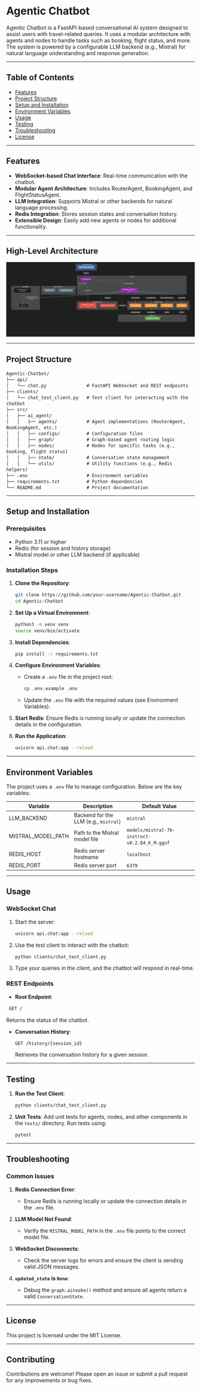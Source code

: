 # Agentic Chatbot

Agentic Chatbot is a FastAPI-based conversational AI system designed to assist users with travel-related queries. It uses a modular architecture with agents and nodes to handle tasks such as booking, flight status, and more. The system is powered by a configurable LLM backend (e.g., Mistral) for natural language understanding and response generation.

---

## Table of Contents

- [Features](#features)
- [Project Structure](#project-structure)
- [Setup and Installation](#setup-and-installation)
- [Environment Variables](#environment-variables)
- [Usage](#usage)
- [Testing](#testing)
- [Troubleshooting](#troubleshooting)
- [License](#license)

---

## Features

- **WebSocket-based Chat Interface**: Real-time communication with the chatbot.
- **Modular Agent Architecture**: Includes RouterAgent, BookingAgent, and FlightStatusAgent.
- **LLM Integration**: Supports Mistral or other backends for natural language processing.
- **Redis Integration**: Stores session states and conversation history.
- **Extensible Design**: Easily add new agents or nodes for additional functionality.

---

## High-Level Architecture

![High-Level Architecture](assets/HighLevelDiagram.png)

---

## Project Structure

```
Agentic-Chatbot/
├── api/
│   └── chat.py               # FastAPI WebSocket and REST endpoints
├── clients/
│   └── chat_test_client.py   # Test client for interacting with the chatbot
├── src/
│   ├── ai_agent/
│   │   ├── agents/           # Agent implementations (RouterAgent, BookingAgent, etc.)
│   │   ├── configs/          # Configuration files
│   │   ├── graph/            # Graph-based agent routing logic
│   │   ├── nodes/            # Nodes for specific tasks (e.g., booking, flight status)
│   │   ├── state/            # Conversation state management
│   │   └── utils/            # Utility functions (e.g., Redis helpers)
├── .env                      # Environment variables
├── requirements.txt          # Python dependencies
└── README.md                 # Project documentation
```

---

## Setup and Installation

### Prerequisites

- Python 3.11 or higher
- Redis (for session and history storage)
- Mistral model or other LLM backend (if applicable)

### Installation Steps

1. **Clone the Repository**:
   ```bash
   git clone https://github.com/your-username/Agentic-Chatbot.git
   cd Agentic-Chatbot
   ```

2. **Set Up a Virtual Environment**:
   ```bash
   python3 -m venv venv
   source venv/bin/activate
   ```

3. **Install Dependencies**:
   ```bash
   pip install -r requirements.txt
   ```

4. **Configure Environment Variables**:
   - Create a `.env` file in the project root:
     ```bash
     cp .env.example .env
     ```
   - Update the `.env` file with the required values (see Environment Variables).

5. **Start Redis**:
   Ensure Redis is running locally or update the connection details in the configuration.

6. **Run the Application**:
   ```bash
   uvicorn api.chat:app --reload
   ```

---

## Environment Variables

The project uses a `.env` file to manage configuration. Below are the key variables:

| Variable                | Description                                      | Default Value                     |
|-------------------------|--------------------------------------------------|-----------------------------------|
| LLM_BACKEND             | Backend for the LLM (e.g., `mistral`)            | `mistral`                        |
| MISTRAL_MODEL_PATH      | Path to the Mistral model file                   | `models/mistral-7b-instruct-v0.2.Q4_K_M.gguf` |
| REDIS_HOST              | Redis server hostname                           | `localhost`                      |
| REDIS_PORT              | Redis server port                               | `6379`                           |

---

## Usage

### WebSocket Chat

1. Start the server:
   ```bash
   uvicorn api.chat:app --reload
   ```

2. Use the test client to interact with the chatbot:
   ```bash
   python clients/chat_test_client.py
   ```

3. Type your queries in the client, and the chatbot will respond in real-time.

### REST Endpoints

- **Root Endpoint**:
 ```bash
  GET /
  ```
  Returns the status of the chatbot.

- **Conversation History**:
  ```bash
  GET /history/{session_id}
  ```
  Retrieves the conversation history for a given session.

---

## Testing

1. **Run the Test Client**:
   ```bash
   python clients/chat_test_client.py
   ```

2. **Unit Tests**:
   Add unit tests for agents, nodes, and other components in the `tests/` directory. Run tests using:
   ```bash
   pytest
   ```

---

## Troubleshooting

### Common Issues

1. **Redis Connection Error**:
   - Ensure Redis is running locally or update the connection details in the `.env` file.

2. **LLM Model Not Found**:
   - Verify the `MISTRAL_MODEL_PATH` in the `.env` file points to the correct model file.

3. **WebSocket Disconnects**:
   - Check the server logs for errors and ensure the client is sending valid JSON messages.

4. **`updated_state` is `None`**:
   - Debug the `graph.ainvoke()` method and ensure all agents return a valid `ConversationState`.

---

## License

This project is licensed under the MIT License.

---

## Contributing

Contributions are welcome! Please open an issue or submit a pull request for any improvements or bug fixes.